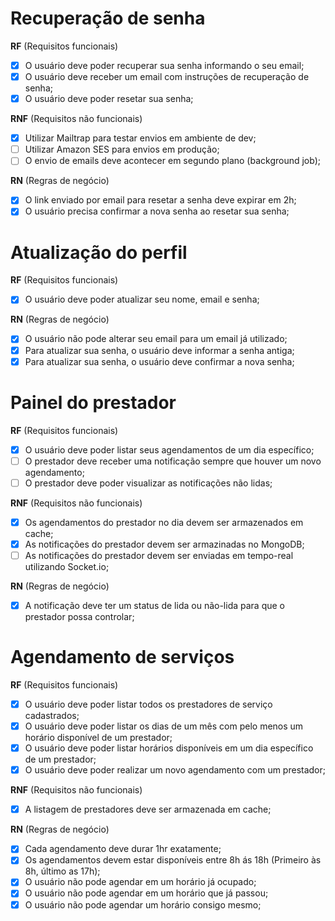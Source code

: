 # Recuperação de senha

**RF** (Requisitos funcionais)

- [x] O usuário deve poder recuperar sua senha informando o seu email;
- [x] O usuário deve receber um email com instruções de recuperação de senha;
- [x] O usuário deve poder resetar sua senha;

**RNF** (Requisitos não funcionais)

- [x] Utilizar Mailtrap para testar envios em ambiente de dev;
- [ ] Utilizar Amazon SES para envios em produção;
- [ ] O envio de emails deve acontecer em segundo plano (background job);

**RN** (Regras de negócio)

- [x] O link enviado por email para resetar a senha deve expirar em 2h;
- [x] O usuário precisa confirmar a nova senha ao resetar sua senha;

# Atualização do perfil

**RF** (Requisitos funcionais)

  - [x] O usuário deve poder atualizar seu nome, email e senha;

**RN** (Regras de negócio)

  - [x] O usuário não pode alterar seu email para um email já utilizado;
  - [x] Para atualizar sua senha, o usuário deve informar a senha antiga;
  - [x] Para atualizar sua senha, o usuário deve confirmar a nova senha;

# Painel do prestador

**RF** (Requisitos funcionais)

  - [x] O usuário deve poder listar seus agendamentos de um dia específico;
  - [ ] O prestador deve receber uma notificação sempre que houver um novo agendamento;
  - [ ] O prestador deve poder visualizar as notificações não lidas;

**RNF** (Requisitos não funcionais)

  - [x] Os agendamentos do prestador no dia devem ser armazenados em cache;
  - [x] As notificações do prestador devem ser armazinadas no MongoDB;
  - [ ] As notificações do prestador devem ser enviadas em tempo-real utilizando Socket.io;

**RN** (Regras de negócio)

  - [x] A notificação deve ter um status de lida ou não-lida para que o prestador possa controlar;

# Agendamento de serviços

**RF** (Requisitos funcionais)

- [x] O usuário deve poder listar todos os prestadores de serviço cadastrados;
- [x] O usuário deve poder listar os dias de um mês com pelo menos um horário disponível de um prestador;
- [x] O usuário deve poder listar horários disponíveis em um dia específico de um prestador;
- [x] O usuário deve poder realizar um novo agendamento com um prestador;

**RNF** (Requisitos não funcionais)

- [x] A listagem de prestadores deve ser armazenada em cache;

**RN** (Regras de negócio)

- [x] Cada agendamento deve durar 1hr exatamente;
- [x] Os agendamentos devem estar disponíveis entre 8h ás 18h (Primeiro às 8h, último as 17h);
- [x] O usuário não pode agendar em um horário já ocupado;
- [x] O usuário não pode agendar em um horário que já passou;
- [x] O usuário não pode agendar um horário consigo mesmo;

